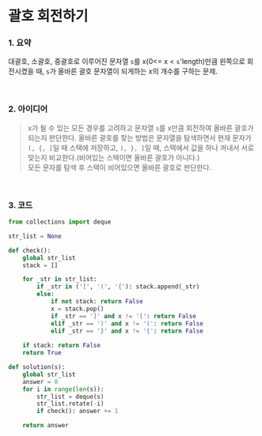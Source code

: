 # 괄호 회전하기

### 1. 요약

대괄호, 소괄호, 중괄호로 이루어진 문자열 `s`를 x(0<= x < `s`'length)만큼 왼쪽으로 회전시켰을 때, `s`가 올바른 괄호 문자열이 되게하는 x의 개수를 구하는 문제.

<br/>

### 2. 아이디어

>x가 될 수 있는 모든 경우를 고려하고 문자열 `s`를 x만큼 회전하여 올바른 괄호가 되는지 판단한다. 올바른 괄호를 찾는 방법은 문자열을 탐색하면서 현재 문자가 `(, {, [`일 때 스택에 저장하고, `), }, ]`일 때, 스택에서 값을 하나 꺼내서 서로 맞는지 비교한다.(비어있는 스택이면 올바른 괄호가 아니다.)<br/>
>모든 문자를 탐색 후 스택이 비어있으면 올바른 괄호로 판단한다.

<br/>

### 3. 코드

```python
from collections import deque

str_list = None

def check():
    global str_list
    stack = []

    for _str in str_list:
        if _str in ('[', '(', '{'): stack.append(_str)
        else:
            if not stack: return False
            x = stack.pop()
            if _str == ']' and x != '[': return False
            elif _str == ')' and x != '(': return False
            elif _str == '}' and x != '{': return False
    
    if stack: return False
    return True

def solution(s):
    global str_list
    answer = 0
    for i in range(len(s)):
        str_list = deque(s)
        str_list.rotate(-i)
        if check(): answer += 1

    return answer
```


